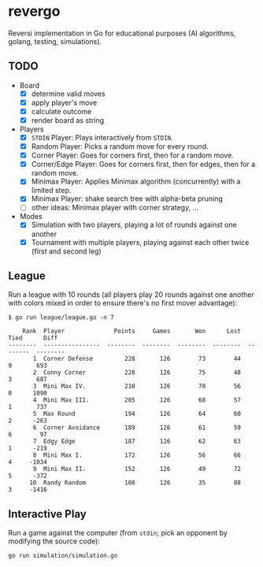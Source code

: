 # revergo

Reversi implementation in Go for educational purposes (AI algorithms, golang, testing, simulations).

## TODO

- Board
    - [x] determine valid moves
    - [x] apply player's move
    - [x] calculate outcome
    - [x] render board as string
- Players
    - [x] `STDIN` Player: Plays interactively from `STDIN`.
    - [x] Random Player: Picks a random move for every round.
    - [x] Corner Player: Goes for corners first, then for a random move.
    - [x] Corner/Edge Player: Goes for corners first, then for edges, then for a random move.
    - [x] Minimax Player: Applies Minimax algorithm (concurrently) with a limited step.
    - [x] Minimax Player: shake search tree with alpha-beta pruning
    - [ ] other ideas: Minimax player with corner strategy, …
- Modes
    - [x] Simulation with two players, playing a lot of rounds against one another
    - [x] Tournament with multiple players, playing against each other twice (first and second leg)

## League

Run a league with 10 rounds (all players play 20 rounds against one another
with colors mixed in order to ensure there's no first mover advantage):

    $ go run league/league.go -n 7

        Rank  Player              Points     Games       Won      Lost      Tied      Diff
    --------  ----------------  --------  --------  --------  --------  --------  --------
           1  Corner Defense         228       126        73        44         9       693
           2  Conny Corner           228       126        75        48         3       687
           3  Mini Max IV.           210       126        70        56         0      1090
           4  Mini Max III.          205       126        68        57         1       737
           5  Max Round              194       126        64        60         2      -263
           6  Corner Avoidance       189       126        61        59         6        97
           7  Edgy Edge              187       126        62        63         1      -219
           8  Mini Max I.            172       126        56        66         4     -1034
           9  Mini Max II.           152       126        49        72         5      -372
          10  Randy Random           108       126        35        88         3     -1416

## Interactive Play

Run a game against the computer (from `stdin`; pick an opponent by modifying the source code):

    go run simulation/simulation.go 
